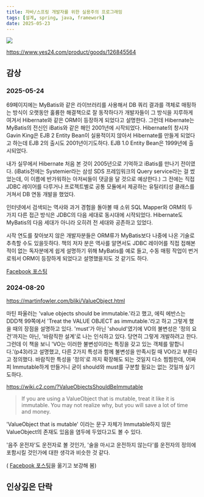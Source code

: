 ```yaml
---
title: 자바/스프링 개발자를 위한 실용주의 프로그래밍
tags: [설계, spring, java, framework]
date: 2025-05-23
---
```


![](https://image.yes24.com/goods/126845564/XL)

https://www.yes24.com/product/goods/126845564


## 감상

### 2025-05-24

69페이지에는 MyBatis와 같은 라이브러리를 사용해서 DB 쿼리 결과를 객체로 매핑하는 방식이 오랫동안 훌륭한 해결책으로 잘 동작하다가 개발자들이 그 방식을 지루하게 여겨서 Hibernate와 같은 ORM이 등장하게 되었다고 설명한다.
그런데 Hibernate는 MyBatis의 전신인 iBatis와 같은 해인 2001년에 시작되었다.
Hibernate의 창시자 Gavin King은 EJB 2 Entity Bean이 실용적이지 않아서 Hibernate를 만들게 되었다고 하는데 EJB 2의 출시도 2001년이기도하다. EJB 1.0 Entity Bean은 1999년에 출시되었다.

내가 실무에서 Hibernate 처음 본 것이 2005년으로 기억하고 iBatis를 만나기 전이였다. (iBatis전에는 Systemier라는 삼성 SDS 프레임워크의 Query service라는 걸 썼었는데, 이 이름에 반가워하는 아저씨들이 댓글을 달 것으로 예상한다.)
그 전에는 직접 JDBC 레이어를 다루거나 프로젝트별로 공통 모듈에서 제공하는 유틸리티성 클래스를 거쳐서 DB 연동 개발을 했었다.

인터넷에서 검색되는 역사와 과거 경험을 돌아볼 때 소위 SQL Mapper와 ORM의 두 가지 다른 접근 방식은 JDBC의 다음 세대로 동시대에 시작되었다. Hibernate도 MyBatis의 다음 세대가 아니라 오히려 전 세대와 공존하고 있었다.

시작 연도를 찾아보지 않은 개발자분들은 ORM류가 MyBatis보다 나중에 나온 기술로 추측할 수도 있을듯하다. 책의 저자 분은 역사를 알면서도 JDBC 레이어를 직접 접해본 적이 없는 독자분에게 쉽게 설명하기 위해  MyBatis를 예로 들고, 수동 매핑 작업이 번거로워서 ORM이 등장하게 되었다고 설명했을지도 것 같기도 하다.

[Facebook 포스팅](https://www.facebook.com/benelog/posts/pfbid02kVEAsViEarNQHCMxMFYKeQEufAe5sRb2nHEWs4TjCAGfoEvXByhkSFo3ZCjwKEKNl)

### 2024-08-20
https://martinfowler.com/bliki/ValueObject.html

마틴 파울러는 'value objects should be immutable.'라고 했고, 에릭 에반스는 DDD책 99쪽에서 'Treat the VALUE OBJECT as immutable.'라고 하고 그렇게 했을 때의 장점을 설명하고 있다.
'must'가 아닌 'should'였기에 VO의 불변성은 '정의 요건'까지는 아닌,  '바람직한 설계'로 나는 인식하고 있다. 당연히 그렇게 개발하려고 한다.
그런데 이 책을 보니 'VO는 이러한 불변성이라는 특징을 갖고 있는 객체를 말합니다.'(p43)라고 설명했고, 다른 2가지 특성과 함께 불변성을 만족시킬 때 VO라고 부른다고 정의했다.
바람직한 특성을 '정의'로 까지 확장해도 되는 것일지 다소 찜찜한데, 어짜피 Immutable하게 만들거니 굳이 should와 must를 구분할 필요는 없는 것일까 싶기도하다.

https://wiki.c2.com/?ValueObjectsShouldBeImmutable

> If you are using a ValueObject that is mutable, treat it like it is immutable. You may not realize why, but you will save a lot of time and money.

'ValueObject that is mutable' 이라는 문구 자체가 Immutable하지 않은 ValueObject의 존재도 있음을 염두에 두었다고도 볼 수 있다.

'음주 운전자'도 운전자로 볼 것인가, '술을 마시고 운전하지 않는다'를 운전자의 정의에 포함시킬 것인가에 대한 생각과 비슷한 것 같다.

( [Facebook 포스팅](https://www.facebook.com/benelog/posts/pfbid026yS9pWVEqQhTG3N4myYHAZaQc6k27QAWyNzmAoYkZDRkWNLhUAYkyKcoz9kdSdB8l)을 옮기고 보강해 봄)

## 인상깊은 단락

